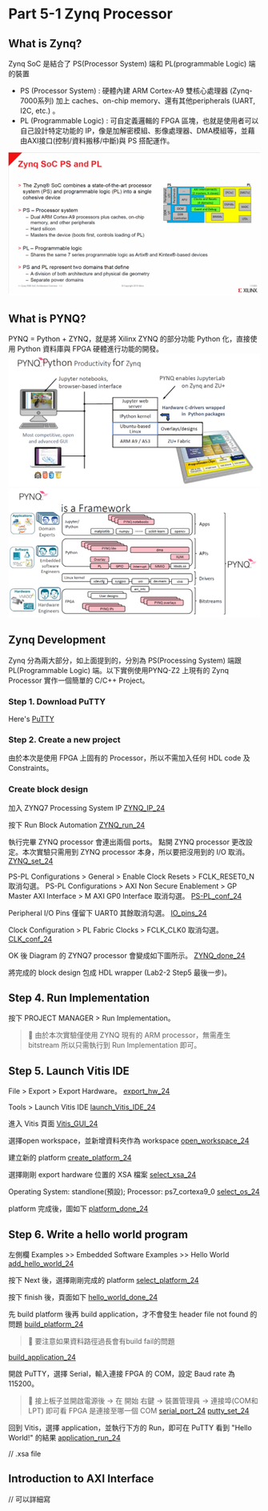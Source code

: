 # Part 5-1 Zynq Processor

## What is Zynq?
Zynq SoC 是結合了 PS(Processor System) 端和 PL(programmable Logic) 端的裝置
- PS (Processor System) : 硬體內建 ARM Cortex-A9 雙核心處理器 (Zynq-7000系列) 加上 caches、on-chip memory、還有其他peripherals (UART, I2C, etc.) 。
- PL (Programmable Logic) : 可自定義邏輯的 FPGA 區塊，也就是使用者可以自己設計特定功能的 IP，像是加解密模組、影像處理器、DMA模組等，並藉由AXI接口(控制/資料搬移/中斷)與 PS 搭配運作。

![zynq_intro](./png/zynq_intro.png)

## What is PYNQ?
PYNQ = Python + ZYNQ，就是將 Xilinx ZYNQ 的部分功能 Python 化，直接使用 Python 資料庫與 FPGA 硬體進行功能的開發。
![pynq1](./png/pynq1.png)
![pynq2](./png/pynq2.png)

## Zynq Development
Zynq 分為兩大部分，如上面提到的，分別為 PS(Processing System) 端跟 PL(Programmable Logic) 端。以下實例使用PYNQ-Z2 上現有的 Zynq Processor 實作一個簡單的 C/C++ Project。

### Step 1. Download PuTTY
Here's [PuTTY](https://www.putty.org/)

### Step 2. Create a new project
由於本次是使用 FPGA 上固有的 Processor，所以不需加入任何 HDL code 及 Constraints。

### Create block design
加入 ZYNQ7 Processing System IP
[ZYNQ_IP_24](url)

按下 Run Block Automation
[ZYNQ_run_24](url)

執行完畢 ZYNQ processor 會連出兩個 ports。
點開 ZYNQ processor 更改設定。本次實驗只需用到 ZYNQ processor 本身，所以要把沒用到的 I/O 取消。
[ZYNQ_set_24](url)

PS-PL Configurations > General > Enable Clock Resets > FCLK_RESET0_N 取消勾選。 PS-PL Configurations > AXI Non Secure Enablement > GP Master AXI Interface > M AXI GP0 Interface 取消勾選。
[PS-PL_conf_24](url)

Peripheral I/O Pins 僅留下 UART0 其餘取消勾選。
[IO_pins_24](url)

Clock Configuration > PL Fabric Clocks > FCLK_CLK0 取消勾選。
[CLK_conf_24](url)

OK 後 Diagram 的 ZYNQ7 processor 會變成如下圖所示。
[ZYNQ_done_24](url)

將完成的 block design 包成 HDL wrapper (Lab2-2 Step5 最後一步)。

## Step 4. Run Implementation
按下 PROJECT MANAGER > Run Implementation。
>📌 由於本次實驗僅使用 ZYNQ 現有的 ARM processor，無需產生 bitstream 所以只需執行到 Run Implementation 即可。

## Step 5. Launch Vitis IDE 
File > Export > Export Hardware。
[export_hw_24](url)

Tools > Launch Vitis IDE
[launch_Vitis_IDE_24](url)

進入 Vitis 頁面
[Vitis_GUI_24](url)

選擇open workspace，並新增資料夾作為 workspace
[open_workspace_24](url)

建立新的 platform
[create_platform_24](url)

選擇剛剛 export hardware 位置的 XSA 檔案
[select_xsa_24](url)

Operating System: standlone(預設); Processor: ps7_cortexa9_0
[select_os_24](url)

platform 完成後，圖如下
[platform_done_24](url)

## Step 6. Write a hello world program
左側欄 Examples >> Embedded Software Examples >> Hello World
[add_hello_world_24](url)

按下 Next 後，選擇剛剛完成的 platform
[select_platform_24](url)

按下 finish 後，頁面如下
[hello_world_done_24](url)

先 build platform 後再 build application，才不會發生 header file not found 的問題
[build_platform_24](url)
> 📌 要注意如果資料路徑過長會有build fail的問題

[build_application_24](url)

開啟 PuTTY，選擇 Serial，輸入連接 FPGA 的 COM，設定 Baud rate 為 115200。
> 📌 接上板子並開啟電源後 -> 在 開始 右鍵 -> 裝置管理員 -> 連接埠(COM和LPT) 即可看 FPGA 是連接至哪一個 COM
[serial_port_24](url)
[putty_set_24](url)

回到 Vitis，選擇 application，並執行下方的 Run，即可在 PuTTY 看到 "Hello World!" 的結果
[application_run_24](url)

// .xsa file

## Introduction to AXI Interface
// 可以詳細寫
